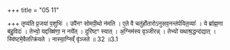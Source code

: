 +++
title = "05 11"

+++
तृप्य॑ति प्र॒जया॑ प॒शुभिः॑ । उपै॑नꣳ सोमपी॒थो न॑मति । ए॒ते वै चतु॑र्होतारोऽनुसव॒नन्त॑र्पयित॒व्याः᳚ । ये ब्रा᳚ह्म॒णा ब॑हु॒विदः॑ । तेभ्यो॒ यद्दख्षि॑णा॒ न नये᳚त् । दुरि॑ष्टꣳ स्यात् । अ॒ग्निम॑स्य वृञ्जीरन्न् । तेभ्यो॑ यथाश्र॒द्धन्द॑द्यात् । स्वि॑ष्टमे॒वैतत्क्रि॑यते । नास्या॒ग्निव्ँ वृ॑ञ्जते ॥ 32 ॥3.1

